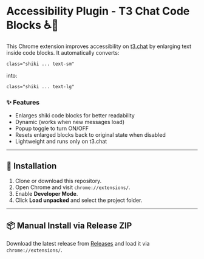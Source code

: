 # Accessibility Plugin - T3 Chat Code Blocks ♿💬

This Chrome extension improves accessibility on [t3.chat](https://t3.chat) by 
enlarging text inside code blocks. It automatically converts:

```html
class="shiki ... text-sm"
```

into:

```html
class="shiki ... text-lg"
```

### ✨ Features
- Enlarges shiki code blocks for better readability
- Dynamic (works when new messages load)
- Popup toggle to turn ON/OFF
- Resets enlarged blocks back to original state when disabled
- Lightweight and runs only on t3.chat

---


## 🔧 Installation

1. Clone or download this repository.
2. Open Chrome and visit `chrome://extensions/`.
3. Enable **Developer Mode**.
4. Click **Load unpacked** and select the project folder.

---

## 📦 Manual Install via Release ZIP
Download the latest release from [Releases](https://github.com/YOURNAME/accessibility-t3-chat-code-blocks/releases) and load it via `chrome://extensions/`.

